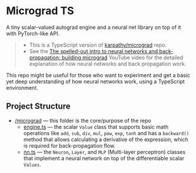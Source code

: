 # Micrograd TS

A tiny scalar-valued autograd engine and a neural net library on top of it with PyTorch-like API.

> - This is a TypeScript version of [karpathy/micrograd](https://github.com/karpathy/micrograd) repo.
> - See the [The spelled-out intro to neural networks and back-propagation: building micrograd](https://www.youtube.com/watch?v=VMj-3S1tku0) YouTube video for the detailed  explanation of how neural networks and back propagation work.

This repo might be useful for those who want to experiment and get a basic yet deep understanding of how neural networks work, using a TypeScript environment.  

## Project Structure

- [/micrograd](/micrograd/) — this folder is the core/purpose of the repo
  - [engine.ts](./micrograd/engine.ts) — the scalar `Value` class that supports basic math operations like `add`, `sub`, `div`, `mul`, `pow`, `exp`, `tanh` and has a `backward()` method that allows calculating a derivative of the expression, which is required for back-propagation flow.
  - [nn.ts](./micrograd/nn.ts) — the `Neuron`, `Layer`, and `MLP` (Multi-layer perceptron) classes that implement a neural network on top of the differentiable scalar `Values`. 